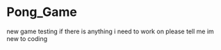 # Pong_Game
new game testing
if there is anything i need to work on please tell me im new to coding
